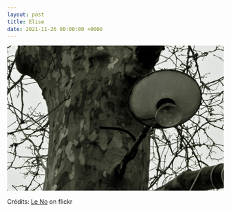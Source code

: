 ```yaml
---
layout: post
title: Elise
date: 2021-11-26 00:00:00 +0000
---
```


![Elise](/images/2021-11-26.jpg)

Crédits: [Le No](https://www.flickr.com/people/29219686@N07/) on flickr
